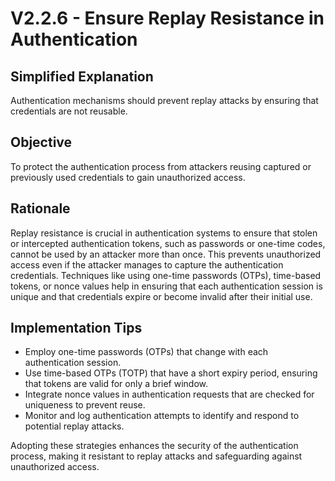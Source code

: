 # V2.2.6 - Ensure Replay Resistance in Authentication

## Simplified Explanation

Authentication mechanisms should prevent replay attacks by ensuring that credentials are not reusable.

## Objective

To protect the authentication process from attackers reusing captured or previously used credentials to gain unauthorized access.

## Rationale

Replay resistance is crucial in authentication systems to ensure that stolen or intercepted authentication tokens, such as passwords or one-time codes, cannot be used by an attacker more than once. This prevents unauthorized access even if the attacker manages to capture the authentication credentials. Techniques like using one-time passwords (OTPs), time-based tokens, or nonce values help in ensuring that each authentication session is unique and that credentials expire or become invalid after their initial use.

## Implementation Tips

- Employ one-time passwords (OTPs) that change with each authentication session.
- Use time-based OTPs (TOTP) that have a short expiry period, ensuring that tokens are valid for only a brief window.
- Integrate nonce values in authentication requests that are checked for uniqueness to prevent reuse.
- Monitor and log authentication attempts to identify and respond to potential replay attacks.

Adopting these strategies enhances the security of the authentication process, making it resistant to replay attacks and safeguarding against unauthorized access.
